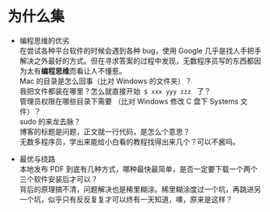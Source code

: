 # 为什么集

* 编程思维的优劣  
在尝试各种平台软件的时候会遇到各种 bug，使用 Google 几乎是找人手把手解决之外最好的方式。但在寻求答案的过程中发现，无数程序员写的东西都因为太有**编程思维**而看让人不懂惹。  
Mac 的目录是怎么回事（比对 Windows 的文件夹）？  
我把文件都装在哪里？怎么就直接开始`  $ xxx yyy zzz  ` 了？  
管理员权限在哪些目录下需要 （比对 Windows 修改 C 盘下 Systems 文件）？  
sudo 的来龙去脉？  
博客的标题是问题，正文就一行代码，是怎么个意思？  
无数多程序员，学出来能给小白看的教程找得出来几个？可以不酱吗。


* 最优与绕路  
本地发布 PDF 到底有几种方式，哪种最快最简单，是否一定要下载一个两个三个软件安装后才可以？  
背后的原理搞不清，问题解决也是稀里糊涂。稀里糊涂度过一个坑，再跳进另一个坑，似乎只有反反复复才可以终有一天知道，噢，原来是这样？


